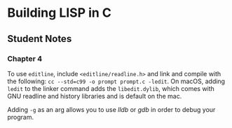 # Building LISP in C

## Student Notes

### Chapter 4

To use `editline`, include `<editline/readline.h>` and link and compile with the following: `cc --std=c99 -o prompt prompt.c -ledit`. On macOS, adding `ledit` to the linker command adds the `libedit.dylib`, which comes with GNU readline and history libraries and is default on the mac.

Adding `-g` as an arg allows you to use *lldb* or *gdb* in order to debug your program.